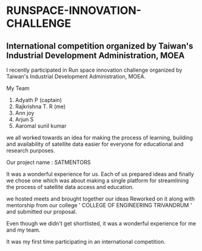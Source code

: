 # RUNSPACE-INNOVATION-CHALLENGE
International competition organized by Taiwan's Industrial Development Administration, MOEA
-------------------------------------------------------------------------------------------

I recently participated in Run space innovation challenge organized by  Taiwan's Industrial Development Administration, MOEA. 

My Team 

1. Adyath P (captain) 
2. Rajkrishna T. R (me) 
3. Ann joy
4. Arjun S
5. Aaromal sunil kumar


we all worked towards an idea for making the process of learning, building and availability of satellite data easier for everyone for educational and research purposes. 

Our project name : SATMENTORS

It was a wonderful experience for us. 
Each of us prepared ideas and finally we chose one which was about making a single platform for streamlining the process of satellite data access and education. 

we hosted meets and brought together our ideas
Reworked on it along with  mentorship from our college  ' COLLEGE OF ENGINEERING TRIVANDRUM '
and submitted our proposal. 


Even though we didn't get shortlisted, it was a wonderful experience for me and my team. 

It was my first time participating in an international competition. 
 
